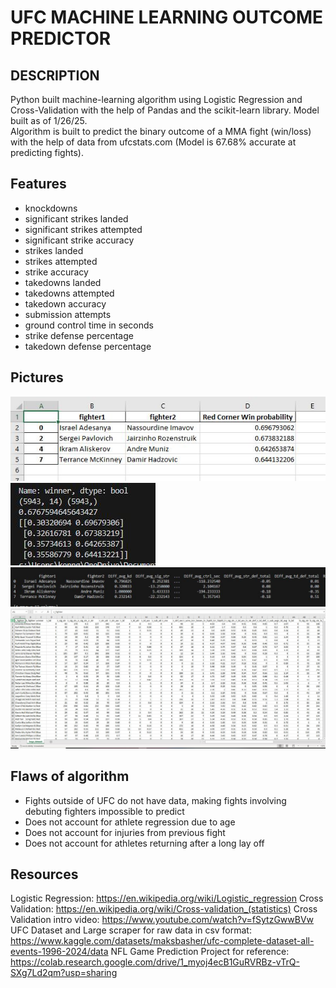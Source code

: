 # UFC MACHINE LEARNING OUTCOME PREDICTOR

## DESCRIPTION
Python built machine-learning algorithm using Logistic Regression and Cross-Validation with the help of Pandas and the scikit-learn library. Model built as of 1/26/25.  
Algorithm is built to predict the binary outcome of a MMA fight (win/loss) with the help of data from ufcstats.com (Model is 67.68% accurate at predicting fights).

## Features
- knockdowns
- significant strikes landed
- significant strikes attempted
- significant strike accuracy
- strikes landed
- strikes attempted
- strike accuracy
- takedowns landed
- takedowns attempted
- takedown accuracy
- submission attempts
- ground control time in seconds
- strike defense percentage
- takedown defense percentage

## Pictures
![1](pic1.JPG)
![2](pic2.JPG)
![3](pic3.JPG)
![4](pic4.JPG)

## Flaws of algorithm
- Fights outside of UFC do not have data, making fights involving debuting fighters impossible to predict
- Does not account for athlete regression due to age
- Does not account for injuries from previous fight
- Does not account for athletes returning after a long lay off

## Resources
Logistic Regression: https://en.wikipedia.org/wiki/Logistic_regression
Cross Validation: https://en.wikipedia.org/wiki/Cross-validation_(statistics)
Cross Validation intro video: https://www.youtube.com/watch?v=fSytzGwwBVw
UFC Dataset and Large scraper for raw data in csv format: https://www.kaggle.com/datasets/maksbasher/ufc-complete-dataset-all-events-1996-2024/data
NFL Game Prediction Project for reference: https://colab.research.google.com/drive/1_myoj4ecB1GuRVRBz-vTrQ-SXg7Ld2qm?usp=sharing
